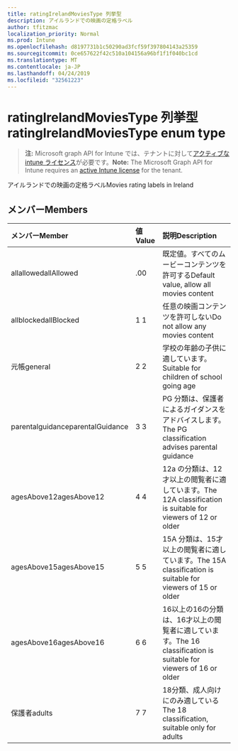 ```yaml
---
title: ratingIrelandMoviesType 列挙型
description: アイルランドでの映画の定格ラベル
author: tfitzmac
localization_priority: Normal
ms.prod: Intune
ms.openlocfilehash: d8197731b1c50290ad3fcf59f397804143a25359
ms.sourcegitcommit: 0ce657622f42c510a104156a96bf1f1f040bc1cd
ms.translationtype: MT
ms.contentlocale: ja-JP
ms.lasthandoff: 04/24/2019
ms.locfileid: "32561223"
---
```

# <a name="ratingirelandmoviestype-enum-type"></a><span data-ttu-id="255b9-103">ratingIrelandMoviesType 列挙型</span><span class="sxs-lookup"><span data-stu-id="255b9-103">ratingIrelandMoviesType enum type</span></span>

> <span data-ttu-id="255b9-104">**注:** Microsoft graph API for Intune では、テナントに対して[アクティブな intune ライセンス](https://go.microsoft.com/fwlink/?linkid=839381)が必要です。</span><span class="sxs-lookup"><span data-stu-id="255b9-104">**Note:** The Microsoft Graph API for Intune requires an [active Intune license](https://go.microsoft.com/fwlink/?linkid=839381) for the tenant.</span></span>

<span data-ttu-id="255b9-105">アイルランドでの映画の定格ラベル</span><span class="sxs-lookup"><span data-stu-id="255b9-105">Movies rating labels in Ireland</span></span>

## <a name="members"></a><span data-ttu-id="255b9-106">メンバー</span><span class="sxs-lookup"><span data-stu-id="255b9-106">Members</span></span>
|<span data-ttu-id="255b9-107">メンバー</span><span class="sxs-lookup"><span data-stu-id="255b9-107">Member</span></span>|<span data-ttu-id="255b9-108">値</span><span class="sxs-lookup"><span data-stu-id="255b9-108">Value</span></span>|<span data-ttu-id="255b9-109">説明</span><span class="sxs-lookup"><span data-stu-id="255b9-109">Description</span></span>|
|:---|:---|:---|
|<span data-ttu-id="255b9-110">allallowed</span><span class="sxs-lookup"><span data-stu-id="255b9-110">allAllowed</span></span>|<span data-ttu-id="255b9-111">.0</span><span class="sxs-lookup"><span data-stu-id="255b9-111">0</span></span>|<span data-ttu-id="255b9-112">既定値。すべてのムービーコンテンツを許可する</span><span class="sxs-lookup"><span data-stu-id="255b9-112">Default value, allow all movies content</span></span>|
|<span data-ttu-id="255b9-113">allblocked</span><span class="sxs-lookup"><span data-stu-id="255b9-113">allBlocked</span></span>|<span data-ttu-id="255b9-114">1 </span><span class="sxs-lookup"><span data-stu-id="255b9-114">1</span></span>|<span data-ttu-id="255b9-115">任意の映画コンテンツを許可しない</span><span class="sxs-lookup"><span data-stu-id="255b9-115">Do not allow any movies content</span></span>|
|<span data-ttu-id="255b9-116">元帳</span><span class="sxs-lookup"><span data-stu-id="255b9-116">general</span></span>|<span data-ttu-id="255b9-117">2 </span><span class="sxs-lookup"><span data-stu-id="255b9-117">2</span></span>|<span data-ttu-id="255b9-118">学校の年齢の子供に適しています。</span><span class="sxs-lookup"><span data-stu-id="255b9-118">Suitable for children of school going age</span></span>|
|<span data-ttu-id="255b9-119">parentalguidance</span><span class="sxs-lookup"><span data-stu-id="255b9-119">parentalGuidance</span></span>|<span data-ttu-id="255b9-120">3 </span><span class="sxs-lookup"><span data-stu-id="255b9-120">3</span></span>|<span data-ttu-id="255b9-121">PG 分類は、保護者によるガイダンスをアドバイスします。</span><span class="sxs-lookup"><span data-stu-id="255b9-121">The PG classification advises parental guidance</span></span>|
|<span data-ttu-id="255b9-122">agesAbove12</span><span class="sxs-lookup"><span data-stu-id="255b9-122">agesAbove12</span></span>|<span data-ttu-id="255b9-123">4 </span><span class="sxs-lookup"><span data-stu-id="255b9-123">4</span></span>|<span data-ttu-id="255b9-124">12a の分類は、12才以上の閲覧者に適しています。</span><span class="sxs-lookup"><span data-stu-id="255b9-124">The 12A classification is suitable for viewers of 12 or older</span></span>|
|<span data-ttu-id="255b9-125">agesAbove15</span><span class="sxs-lookup"><span data-stu-id="255b9-125">agesAbove15</span></span>|<span data-ttu-id="255b9-126">5 </span><span class="sxs-lookup"><span data-stu-id="255b9-126">5</span></span>|<span data-ttu-id="255b9-127">15A 分類は、15才以上の閲覧者に適しています。</span><span class="sxs-lookup"><span data-stu-id="255b9-127">The 15A classification is suitable for viewers of 15 or older</span></span>|
|<span data-ttu-id="255b9-128">agesAbove16</span><span class="sxs-lookup"><span data-stu-id="255b9-128">agesAbove16</span></span>|<span data-ttu-id="255b9-129">6 </span><span class="sxs-lookup"><span data-stu-id="255b9-129">6</span></span>|<span data-ttu-id="255b9-130">16以上の16の分類は、16才以上の閲覧者に適しています。</span><span class="sxs-lookup"><span data-stu-id="255b9-130">The 16 classification is suitable for viewers of 16 or older</span></span>|
|<span data-ttu-id="255b9-131">保護者</span><span class="sxs-lookup"><span data-stu-id="255b9-131">adults</span></span>|<span data-ttu-id="255b9-132">7 </span><span class="sxs-lookup"><span data-stu-id="255b9-132">7</span></span>|<span data-ttu-id="255b9-133">18分類、成人向けにのみ適している</span><span class="sxs-lookup"><span data-stu-id="255b9-133">The 18 classification, suitable only for adults</span></span>|



